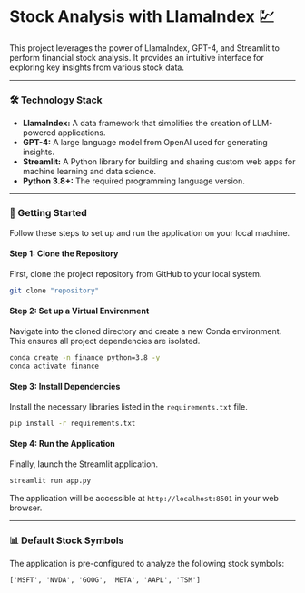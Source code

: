 # Stock Analysis with LlamaIndex 💹

This project leverages the power of LlamaIndex, GPT-4, and Streamlit to perform financial stock analysis. It provides an intuitive interface for exploring key insights from various stock data.

-----

### 🛠️ Technology Stack

  * **LlamaIndex:** A data framework that simplifies the creation of LLM-powered applications.
  * **GPT-4:** A large language model from OpenAI used for generating insights.
  * **Streamlit:** A Python library for building and sharing custom web apps for machine learning and data science.
  * **Python 3.8+:** The required programming language version.

-----

### 🚀 Getting Started

Follow these steps to set up and run the application on your local machine.

#### Step 1: Clone the Repository

First, clone the project repository from GitHub to your local system.

```bash
git clone "repository"
```

#### Step 2: Set up a Virtual Environment

Navigate into the cloned directory and create a new Conda environment. This ensures all project dependencies are isolated.

```bash
conda create -n finance python=3.8 -y
conda activate finance
```

#### Step 3: Install Dependencies

Install the necessary libraries listed in the `requirements.txt` file.

```bash
pip install -r requirements.txt
```

#### Step 4: Run the Application

Finally, launch the Streamlit application.

```bash
streamlit run app.py
```

The application will be accessible at `http://localhost:8501` in your web browser.

-----

### 📊 Default Stock Symbols

The application is pre-configured to analyze the following stock symbols:

`['MSFT', 'NVDA', 'GOOG', 'META', 'AAPL', 'TSM']`